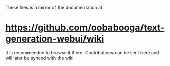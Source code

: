 These files is a mirror of the documentation at:

# https://github.com/oobabooga/text-generation-webui/wiki

It is recommended to browse it there. Contributions can be sent here and will later be synced with the wiki.
